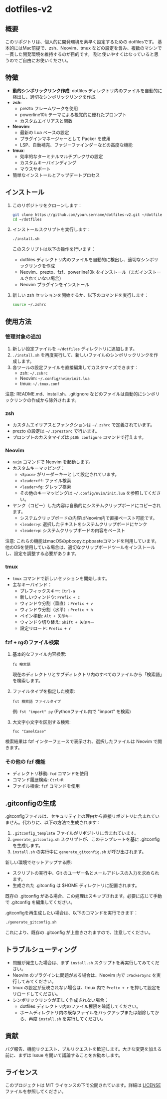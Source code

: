 # dotfiles-v2

## 概要

このリポジトリは、個人的に開発環境を素早く設定するための dotfilesです。
基本的にはMac前提で、zsh、Neovim、tmux などの設定を含み、複数のマシンで一貫した開発環境を維持するのが目的です。
割と使いやすくはなっていると思うのでご自由にお使いください。

## 特徴

- **動的シンボリックリンク作成**: dotfiles ディレクトリ内のファイルを自動的に検出し、適切なシンボリックリンクを作成
- **zsh**: 
  - prezto フレームワークを使用
  - powerline10k テーマによる視覚的に優れたプロンプト
  - カスタムエイリアスと関数
- **Neovim**: 
  - 最新の Lua ベースの設定
  - プラグインマネージャーとして Packer を使用
  - LSP、自動補完、ファジーファインダーなどの高度な機能
- **tmux**: 
  - 効率的なターミナルマルチプレクサの設定
  - カスタムキーバインディング
  - マウスサポート
- 簡単なインストールとアップデートプロセス

## インストール

1. このリポジトリをクローンします：

   ```bash
   git clone https://github.com/yourusername/dotfiles-v2.git ~/dotfiles
   cd ~/dotfiles
   ```

2. インストールスクリプトを実行します：

   ```bash
   ./install.sh
   ```

   このスクリプトは以下の操作を行います：
   - dotfiles ディレクトリ内のファイルを自動的に検出し、適切なシンボリックリンクを作成
   - Neovim、prezto、fzf、powerline10k をインストール（まだインストールされていない場合）
   - Neovim プラグインをインストール

3. 新しい zsh セッションを開始するか、以下のコマンドを実行します：

   ```bash
   source ~/.zshrc
   ```

## 使用方法

### 管理対象の追加

1. 新しい設定ファイルを `~/dotfiles` ディレクトリに追加します。
2. `./install.sh` を再度実行して、新しいファイルのシンボリックリンクを作成します。
3. 各ツールの設定ファイルを直接編集してカスタマイズできます：
   - zsh: `~/.zshrc`
   - Neovim: `~/.config/nvim/init.lua`
   - tmux: `~/.tmux.conf`

注意: README.md、install.sh、.gitignore などのファイルは自動的にシンボリックリンクの作成から除外されます。

### zsh

- カスタムエイリアスとファンクションは `~/.zshrc` で定義されています。
- prezto の設定は `~/.zpreztorc` で行います。
- プロンプトのカスタマイズは `p10k configure` コマンドで行えます。

### Neovim

- `nvim` コマンドで Neovim を起動します。
- カスタムキーマッピング：
  - `<Space>` がリーダーキーとして設定されています。
  - `<leader>ff`: ファイル検索
  - `<leader>fg`: グレップ検索
  - その他のキーマッピングは `~/.config/nvim/init.lua` を参照してください。
- ヤンク（コピー）した内容は自動的にシステムクリップボードにコピーされます。
  - システムクリップボードの内容はNeovim内で直接ペースト可能です。
  - `<leader>y`: 選択したテキストをシステムクリップボードにヤンク
  - `<leader>p`: システムクリップボードの内容をペースト

注意: これらの機能はmacOSのpbcopyとpbpasteコマンドを利用しています。他のOSを使用している場合は、適切なクリップボードツールをインストールし、設定を調整する必要があります。
### tmux

- `tmux` コマンドで新しいセッションを開始します。
- 主なキーバインド：
  - プレフィックスキー: `Ctrl-a`
  - 新しいウィンドウ: `Prefix + c`
  - ウィンドウ分割（垂直）: `Prefix + v`
  - ウィンドウ分割（水平）: `Prefix + h`
  - ペイン移動: `Alt + 矢印キー`
  - ウィンドウ切り替え: `Shift + 矢印キー`
  - 設定リロード: `Prefix + r`

### fzf + rgのファイル検索

1. 基本的なファイル内容検索:
   ```
   fs 検索語
   ```
   現在のディレクトリとサブディレクトリ内のすべてのファイルから「検索語」を検索します。

2. ファイルタイプを指定した検索:
   ```
   fst 検索語 ファイルタイプ
   ```
   例: `fst "import" py` (Pythonファイル内で "import" を検索)

3. 大文字小文字を区別する検索:
   ```
   fsc "CamelCase"
   ```

検索結果は fzf インターフェースで表示され、選択したファイルは Neovim で開きます。

### その他の fzf 機能

- ディレクトリ移動: `fcd` コマンドを使用
- コマンド履歴検索: `Ctrl+R`
- ファイル検索: `fzf` コマンドを使用

## .gitconfigの生成

.gitconfigファイルは、セキュリティ上の理由から直接リポジトリに含まれていません。代わりに、以下の方法で生成されます：

1. `.gitconfig_template` ファイルがリポジトリに含まれています。
2. `generate_gitconfig.sh` スクリプトが、このテンプレートを基に .gitconfig を生成します。
3. `install.sh` の実行中に `generate_gitconfig.sh` が呼び出されます。

新しい環境でセットアップする際:
- スクリプトの実行中、Git のユーザー名とメールアドレスの入力を求められます。
- 生成された .gitconfig は $HOME ディレクトリに配置されます。

既存の .gitconfig がある場合、この処理はスキップされます。必要に応じて手動で .gitconfig を編集してください。

.gitconfigを再生成したい場合は、以下のコマンドを実行できます：
```bash
./generate_gitconfig.sh
```

これにより、既存の .gitconfig が上書きされますので、注意してください。


## トラブルシューティング

- 問題が発生した場合は、まず `install.sh` スクリプトを再実行してみてください。
- Neovim のプラグインに問題がある場合は、Neovim 内で `:PackerSync` を実行してみてください。
- tmux の設定が反映されない場合は、tmux 内で `Prefix + r` を押して設定をリロードしてください。
- シンボリックリンクが正しく作成されない場合：
  - dotfiles ディレクトリ内のファイル権限を確認してください。
  - ホームディレクトリ内の既存ファイルをバックアップまたは削除してから、再度 `install.sh` を実行してください。

## 貢献

バグ報告、機能リクエスト、プルリクエストを歓迎します。大きな変更を加える前に、まずは Issue を開いて議論することをお勧めします。

## ライセンス

このプロジェクトは MIT ライセンスの下で公開されています。詳細は [LICENSE](LICENSE) ファイルを参照してください。
